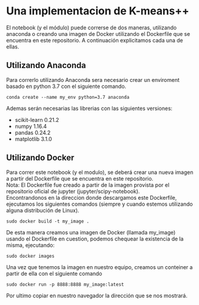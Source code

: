 # Una implementacion de K-means++
El notebook (y el módulo) puede correrse de dos maneras, utilizando anaconda o creando una imagen de Docker utilizando el Dockerfile que se encuentra en este repositorio. A continuación explicitamos cada una de ellas.
## Utilizando Anaconda
Para correrlo utilizando Anaconda sera necesario crear un enviroment basado en python 3.7 con el siguiente comando.

`conda create --name my_env python=3.7 anaconda`

Ademas serán necesarias las librerias con las siguientes versiones:
* scikit-learn 0.21.2
* numpy 1.16.4 
* pandas 0.24.2
* matplotlib 3.1.0 

## Utilizando Docker
Para correr este notebook (y el modulo), se deberá crear una nueva imagen a partir del Dockerfile que se encuentra en este repositorio.\
Nota: El Dockerfile fue creado a partir de la imagen provista por el repositorio oficial de jupyter (jupyter/scipy-notebook).\
Encontrandonos en la direccion donde descargamos este Dockerfile, ejecutamos los siguientes comandos (siempre y cuando estemos utilizando alguna distribución de Linux).

`sudo docker build -t my_image .`

De esta manera creamos una imagen de Docker (llamada my_image) usando el Dockerfile en cuestion, podemos chequear la existencia de la misma, ejecutando:

`sudo docker images`

Una vez que tenemos la imagen en nuestro equipo, creamos un conteiner a partir de ella con el siguiente comando

`sudo docker run -p 8888:8888 my_image:latest`

Por ultimo copiar en nuestro navegador la dirección que se nos mostrará.
